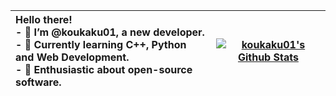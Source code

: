 
|**Hello there!**<br> - 👋 I’m @koukaku01, a new developer.<br> - 🌱 Currently learning C++, Python and Web Development.<br> - 🐧 Enthusiastic about open-source software. |[![koukaku01's Github Stats](https://github-readme-stats.vercel.app/api?username=koukaku01)](https://github.com/koukaku01/github-readme-stats)  |
|:----------------------|---------------------------------------------------------------|

